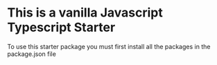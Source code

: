 # This is a vanilla Javascript Typescript Starter

To use this starter package you must first install all the packages in the package.json file
